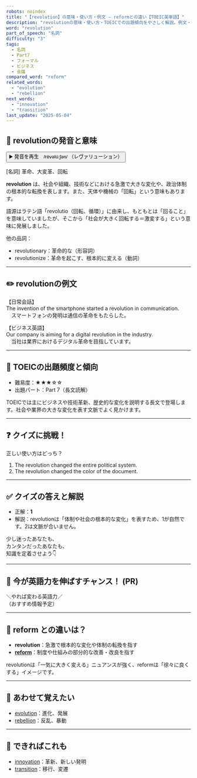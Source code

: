 ```yaml
---
robots: noindex
title: "【revolution】の意味・使い方・例文 ― reformとの違い【TOEIC英単語】"
description: "revolutionの意味・使い方・TOEICでの出題傾向をやさしく解説。例文・クイズ付きでreformとの違いもわかりやすく学べます。"
word: "revolution"
part_of_speech: "名詞"
difficulty: "3"
tags:
  - 名詞
  - Part7
  - フォーマル
  - ビジネス
  - 会議
compared_word: "reform"
related_words:
  - "evolution"
  - "rebellion"
next_words:
  - "innovation"
  - "transition"
last_update: "2025-05-04"
---
```


## 🔰 revolutionの発音と意味

<button class="play-audio" onclick="playTTS('revolution')">
  <span class="play-audio-main">
    ▶️ 発音を再生　/rèvəlúːʃən/
  </span>
  <span class="play-audio-sub">
    （レヴァリューション）
  </span>
</button>

[名詞] 革命、大変革、回転

**revolution** は、社会や組織、技術などにおける急激で大きな変化や、政治体制の根本的な転換を表します。また、天体や機械の「回転」という意味もあります。

語源はラテン語「revolutio（回転、循環）」に由来し、もともとは「回ること」を意味していましたが、そこから「社会が大きく回転する＝激変する」という意味に発展しました。

他の品詞：  
- revolutionary：革命的な（形容詞）
- revolutionize：革命を起こす、根本的に変える（動詞）

---

## ✏️ revolutionの例文

【日常会話】  
The invention of the smartphone started a revolution in communication.  
　スマートフォンの発明は通信の革命をもたらした。

【ビジネス英語】  
Our company is aiming for a digital revolution in the industry.  
　当社は業界におけるデジタル革命を目指しています。

---

## 🎯 TOEICの出題頻度と傾向

- 難易度：★★★☆☆
- 出題パート：Part 7（長文読解）

TOEICでは主にビジネスや技術革新、歴史的な変化を説明する長文で登場します。社会や業界の大きな変化を表す文脈でよく見かけます。

---

## ❓ クイズに挑戦！

正しい使い方はどっち？

1. The revolution changed the entire political system.  
2. The revolution changed the color of the document.

---

## ✅ クイズの答えと解説

- 正解：**1**
- 解説：revolutionは「体制や社会の根本的な変化」を表すため、1が自然です。2は文脈が合いません。

少し迷ったあなたも、  
カンタンだったあなたも、  
知識を定着させよう👇️

---

## 🚀 今が英語力を伸ばすチャンス！ (PR)

<div class="info-center">
＼やれば変わる英語力／<br>  
（おすすめ情報予定）
</div>

---

## 🤔  reform との違いは？

- **revolution**：急激で根本的な変化や体制の転換を指す
- **[reform](/word/reform/)**：制度や仕組みの部分的な改善・改良を指す

revolutionは「一気に大きく変える」ニュアンスが強く、reformは「徐々に良くする」イメージです。

---

## 🧩 あわせて覚えたい

- [evolution](/word/evolution/)：進化、発展
- [rebellion](/word/rebellion/)：反乱、暴動

---

## 📖 できればこれも

- [innovation](/word/innovation/)：革新、新しい発明
- [transition](/word/transition/)：移行、変遷

<!-- cvid: aid10_bid28 -->
